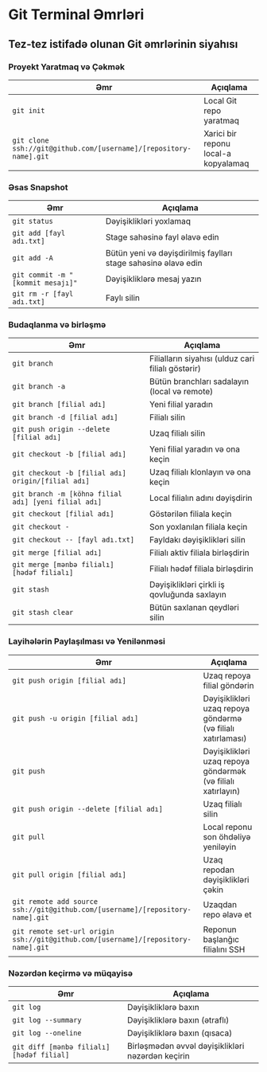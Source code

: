 Git Terminal Əmrləri
============

## Tez-tez istifadə olunan Git əmrlərinin siyahısı

### Proyekt Yaratmaq və Çəkmək

| Əmr | Açıqlama |
| ------- | ----------- |
| `git init` | Local Git repo yaratmaq |
| `git clone ssh://git@github.com/[username]/[repository-name].git` | Xarici bir reponu local-a kopyalamaq |

### Əsas Snapshot

| Əmr | Açıqlama |
| ------- | ----------- |
| `git status` | Dəyişiklikləri yoxlamaq |
| `git add [fayl adı.txt]` | Stage sahəsinə fayl əlavə edin |
| `git add -A` | Bütün yeni və dəyişdirilmiş faylları stage sahəsinə əlavə edin |
| `git commit -m "[kommit mesajı]"` | Dəyişikliklərə mesaj yazın |
| `git rm -r [fayl adı.txt]` | Faylı silin |

### Budaqlanma və birləşmə

| Əmr | Açıqlama |
| ------- | ----------- |
| `git branch` | Filialların siyahısı (ulduz cari filialı göstərir) |
| `git branch -a` | Bütün branchları sadalayın (local və remote) |
| `git branch [filial adı]` | Yeni filial yaradın |
| `git branch -d [filial adı]` | Filialı silin |
| `git push origin --delete [filial adı]` | Uzaq filialı silin |
| `git checkout -b [filial adı]` | Yeni filial yaradın və ona keçin |
| `git checkout -b [filial adı] origin/[filial adı]` | Uzaq filialı klonlayın və ona keçin |
| `git branch -m [köhnə filial adı] [yeni filial adı]` | Local filialın adını dəyişdirin |
| `git checkout [filial adı]` | Göstərilən filiala keçin |
| `git checkout -` | Son yoxlanılan filiala keçin |
| `git checkout -- [fayl adı.txt]` | Fayldakı dəyişiklikləri silin |
| `git merge [filial adı]` | Filialı aktiv filiala birləşdirin |
| `git merge [mənbə filialı] [hədəf filialı]` | Filialı hədəf filiala birləşdirin |
| `git stash` | Dəyişiklikləri çirkli iş qovluğunda saxlayın |
| `git stash clear` | Bütün saxlanan qeydləri silin |

### Layihələrin Paylaşılması və Yenilənməsi

| Əmr | Açıqlama |
| ------- | ----------- |
| `git push origin [filial adı]` | Uzaq repoya filial göndərin |
| `git push -u origin [filial adı]` | Dəyişiklikləri uzaq repoya göndərmə (və filialı xatırlaması) |
| `git push` | Dəyişiklikləri uzaq repoya göndərmək (və filialı xatırlayın) |
| `git push origin --delete [filial adı]` | Uzaq filialı silin |
| `git pull` | Local reponu son öhdəliyə yeniləyin |
| `git pull origin [filial adı]` | Uzaq repodan dəyişiklikləri çəkin |
| `git remote add source ssh://git@github.com/[username]/[repository-name].git` | Uzaqdan repo əlavə et |
| `git remote set-url origin ssh://git@github.com/[username]/[repository-name].git` | Reponun başlanğıc filialını SSH | olaraq təyin edin

### Nəzərdən keçirmə və müqayisə

| Əmr | Açıqlama |
| ------- | ----------- |
| `git log` | Dəyişikliklərə baxın |
| `git log --summary` | Dəyişikliklərə baxın (ətraflı) |
| `git log --oneline` | Dəyişikliklərə baxın (qısaca) |
| `git diff [mənbə filialı] [hədəf filial]` | Birləşmədən əvvəl dəyişiklikləri nəzərdən keçirin |
